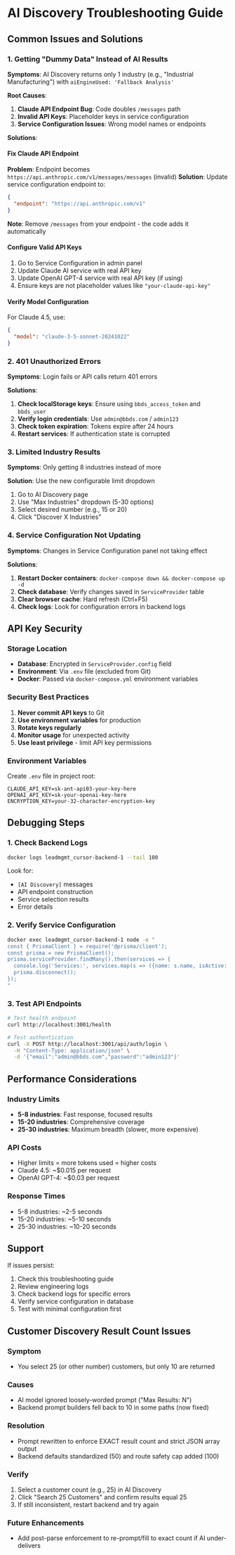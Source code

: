 # AI Discovery Troubleshooting Guide

## Common Issues and Solutions

### 1. Getting "Dummy Data" Instead of AI Results

**Symptoms**: AI Discovery returns only 1 industry (e.g., "Industrial Manufacturing") with `aiEngineUsed: 'Fallback Analysis'`

**Root Causes**:
1. **Claude API Endpoint Bug**: Code doubles `/messages` path
2. **Invalid API Keys**: Placeholder keys in service configuration
3. **Service Configuration Issues**: Wrong model names or endpoints

**Solutions**:

#### Fix Claude API Endpoint
**Problem**: Endpoint becomes `https://api.anthropic.com/v1/messages/messages` (invalid)
**Solution**: Update service configuration endpoint to:
```json
{
  "endpoint": "https://api.anthropic.com/v1"
}
```
**Note**: Remove `/messages` from your endpoint - the code adds it automatically

#### Configure Valid API Keys
1. Go to Service Configuration in admin panel
2. Update Claude AI service with real API key
3. Update OpenAI GPT-4 service with real API key (if using)
4. Ensure keys are not placeholder values like `"your-claude-api-key"`

#### Verify Model Configuration
For Claude 4.5, use:
```json
{
  "model": "claude-3-5-sonnet-20241022"
}
```

### 2. 401 Unauthorized Errors

**Symptoms**: Login fails or API calls return 401 errors

**Solutions**:
1. **Check localStorage keys**: Ensure using `bbds_access_token` and `bbds_user`
2. **Verify login credentials**: Use `admin@bbds.com` / `admin123`
3. **Check token expiration**: Tokens expire after 24 hours
4. **Restart services**: If authentication state is corrupted

### 3. Limited Industry Results

**Symptoms**: Only getting 8 industries instead of more

**Solution**: Use the new configurable limit dropdown
1. Go to AI Discovery page
2. Use "Max Industries" dropdown (5-30 options)
3. Select desired number (e.g., 15 or 20)
4. Click "Discover X Industries"

### 4. Service Configuration Not Updating

**Symptoms**: Changes in Service Configuration panel not taking effect

**Solutions**:
1. **Restart Docker containers**: `docker-compose down && docker-compose up -d`
2. **Check database**: Verify changes saved in `ServiceProvider` table
3. **Clear browser cache**: Hard refresh (Ctrl+F5)
4. **Check logs**: Look for configuration errors in backend logs

## API Key Security

### Storage Location
- **Database**: Encrypted in `ServiceProvider.config` field
- **Environment**: Via `.env` file (excluded from Git)
- **Docker**: Passed via `docker-compose.yml` environment variables

### Security Best Practices
1. **Never commit API keys** to Git
2. **Use environment variables** for production
3. **Rotate keys regularly**
4. **Monitor usage** for unexpected activity
5. **Use least privilege** - limit API key permissions

### Environment Variables
Create `.env` file in project root:
```env
CLAUDE_API_KEY=sk-ant-api03-your-key-here
OPENAI_API_KEY=sk-your-openai-key-here
ENCRYPTION_KEY=your-32-character-encryption-key
```

## Debugging Steps

### 1. Check Backend Logs
```bash
docker logs leadmgmt_cursor-backend-1 --tail 100
```

Look for:
- `[AI Discovery]` messages
- API endpoint construction
- Service selection results
- Error details

### 2. Verify Service Configuration
```bash
docker exec leadmgmt_cursor-backend-1 node -e "
const { PrismaClient } = require('@prisma/client');
const prisma = new PrismaClient();
prisma.serviceProvider.findMany().then(services => {
  console.log('Services:', services.map(s => ({name: s.name, isActive: s.isActive})));
  prisma.disconnect();
});
"
```

### 3. Test API Endpoints
```bash
# Test health endpoint
curl http://localhost:3001/health

# Test authentication
curl -X POST http://localhost:3001/api/auth/login \
  -H "Content-Type: application/json" \
  -d '{"email":"admin@bbds.com","password":"admin123"}'
```

## Performance Considerations

### Industry Limits
- **5-8 industries**: Fast response, focused results
- **15-20 industries**: Comprehensive coverage
- **25-30 industries**: Maximum breadth (slower, more expensive)

### API Costs
- Higher limits = more tokens used = higher costs
- Claude 4.5: ~$0.015 per request
- OpenAI GPT-4: ~$0.03 per request

### Response Times
- 5-8 industries: ~2-5 seconds
- 15-20 industries: ~5-10 seconds  
- 25-30 industries: ~10-20 seconds

## Support

If issues persist:
1. Check this troubleshooting guide
2. Review engineering logs
3. Check backend logs for specific errors
4. Verify service configuration in database
5. Test with minimal configuration first

## Customer Discovery Result Count Issues

### Symptom
- You select 25 (or other number) customers, but only 10 are returned

### Causes
- AI model ignored loosely-worded prompt ("Max Results: N")
- Backend prompt builders fell back to 10 in some paths (now fixed)

### Resolution
- Prompt rewritten to enforce EXACT result count and strict JSON array output
- Backend defaults standardized (50) and route safety cap added (100)

### Verify
1. Select a customer count (e.g., 25) in AI Discovery
2. Click "Search 25 Customers" and confirm results equal 25
3. If still inconsistent, restart backend and try again

### Future Enhancements
- Add post-parse enforcement to re-prompt/fill to exact count if AI under-delivers
